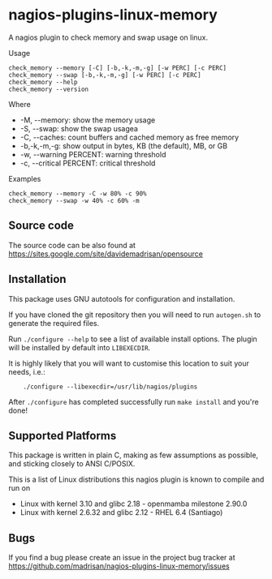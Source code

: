 # nagios-plugins-linux-memory

A nagios plugin to check memory and swap usage on linux.

Usage

	check_memory --memory [-C] [-b,-k,-m,-g] [-w PERC] [-c PERC]
	check_memory --swap [-b,-k,-m,-g] [-w PERC] [-c PERC]
	check_memory --help
	check_memory --version

Where

* -M, --memory: show the memory usage
* -S, --swap: show the swap usagea
* -C, --caches: count buffers and cached memory as free memory
* -b,-k,-m,-g: show output in bytes, KB (the default), MB, or GB
* -w, --warning PERCENT: warning threshold
* -c, --critical PERCENT: critical threshold

Examples

	check_memory --memory -C -w 80% -c 90%
	check_memory --swap -w 40% -c 60% -m


## Source code

The source code can be also found at https://sites.google.com/site/davidemadrisan/opensource


## Installation

This package uses GNU autotools for configuration and installation.

If you have cloned the git repository then you will need to run
`autogen.sh` to generate the required files.

Run `./configure --help` to see a list of available install options.
The plugin will be installed by default into `LIBEXECDIR`.

It is highly likely that you will want to customise this location to
suit your needs, i.e.:

        ./configure --libexecdir=/usr/lib/nagios/plugins

After `./configure` has completed successfully run `make install` and
you're done!


## Supported Platforms

This package is written in plain C, making as few assumptions as possible, and
sticking closely to ANSI C/POSIX.

This is a list of Linux distributions this nagios plugin is known to compile
and run on

* Linux with kernel 3.10 and glibc 2.18 - openmamba milestone 2.90.0
* Linux with kernel 2.6.32 and glibc 2.12 - RHEL 6.4 (Santiago)

## Bugs

If you find a bug please create an issue in the project bug tracker at
https://github.com/madrisan/nagios-plugins-linux-memory/issues

